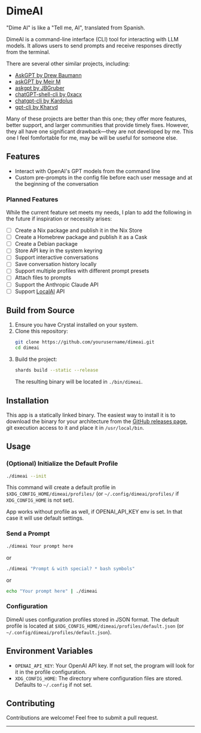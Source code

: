 # DimeAI

"Dime AI" is like a "Tell me, AI", translated from Spanish.

DimeAI is a command-line interface (CLI) tool for interacting with LLM models. It allows users to send prompts and receive responses directly from the terminal.

There are several other similar projects, including:
- [AskGPT by Drew Baumann](https://github.com/drewbaumann/AskGPT)
- [askGPT by Meir M](https://github.com/meirm/askGPT)
- [askgpt by JBGruber](https://github.com/JBGruber/askgpt)
- [chatGPT-shell-cli by 0xacx](https://github.com/0xacx/chatGPT-shell-cli)
- [chatgpt-cli by Kardolus](https://github.com/kardolus/chatgpt-cli)
- [gpt-cli by Kharvd](https://github.com/kharvd/gpt-cli)

Many of these projects are better than this one; they offer more features, better support, and larger communities that provide timely fixes. However, they all have one significant drawback—they are not developed by me. 
This one I feel fomfortable for me, may be will be useful for someone else. 

## Features

- Interact with OpenAI's GPT models from the command line
- Custom pre-prompts in the config file before each user message and at the beginning of the conversation

### Planned Features

While the current feature set meets my needs, I plan to add the following in the future if inspiration or necessity arises:
- [ ] Create a Nix package and publish it in the Nix Store
- [ ] Create a Homebrew package and publish it as a Cask
- [ ] Create a Debian package
- [ ] Store API key in the system keyring
- [ ] Support interactive conversations
- [ ] Save conversation history locally
- [ ] Support multiple profiles with different prompt presets
- [ ] Attach files to prompts
- [ ] Support the Anthropic Claude API
- [ ] Support [LocalAI](https://github.com/mudler/LocalAI) API

## Build from Source

1. Ensure you have Crystal installed on your system.
2. Clone this repository:
   ```bash
   git clone https://github.com/yourusername/dimeai.git
   cd dimeai
   ```
3. Build the project:
   ```bash
   shards build --static --release
   ```
   The resulting binary will be located in `./bin/dimeai`.

## Installation

This app is a statically linked binary. 
The easiest way to install it is to download the binary for your architecture from the [GitHub releases page](<github releases>), git execution access to it and place it in `/usr/local/bin`.

## Usage

### (Optional) Initialize the Default Profile

```bash
./dimeai --init
```

This command will create a default profile in `$XDG_CONFIG_HOME/dimeai/profiles/` (or `~/.config/dimeai/profiles/` if `XDG_CONFIG_HOME` is not set).

App works without profile as well, if OPENAI_API_KEY env is set. In that case it will use default settings. 

### Send a Prompt

```bash
./dimeai Your prompt here
```

or

```bash
./dimeai "Prompt & with special? * bash symbols"
```

or 

```bash
echo "Your prompt here" | ./dimeai
```

### Configuration

DimeAI uses configuration profiles stored in JSON format. The default profile is located at `$XDG_CONFIG_HOME/dimeai/profiles/default.json` (or `~/.config/dimeai/profiles/default.json`).

## Environment Variables

- `OPENAI_API_KEY`: Your OpenAI API key. If not set, the program will look for it in the profile configuration.
- `XDG_CONFIG_HOME`: The directory where configuration files are stored. Defaults to `~/.config` if not set.

## Contributing

Contributions are welcome! Feel free to submit a pull request.

---
